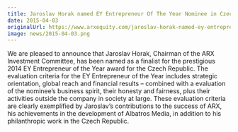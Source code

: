 ```yaml
---
title: Jaroslav Horak named EY Entrepreneur Of The Year Nominee in Czech Republic
date: 2015-04-03
originalUrl: https://www.arxequity.com/jaroslav-horak-named-ey-entrepreneur-of-the-year-nominee-in-czech-republic/
image: news/2015-04-03.png
---
```


We are pleased to announce that Jaroslav Horak, Chairman of the ARX Investment Committee, has been named as a finalist for the prestigious 2014 EY Entrepreneur of the Year award for the Czech Republic. The evaluation criteria for the EY Entrepreneur of the Year includes strategic orientation, global reach and financial results – combined with a evaluation of the nominee’s business spirit, their honesty and fairness, plus their activities outside the company in society at large. These evaluation criteria are clearly exemplified by Jaroslav’s contributions to the success of ARX, his achievements in the development of Albatros Media, in addition to his philanthropic work in the Czech Republic.
